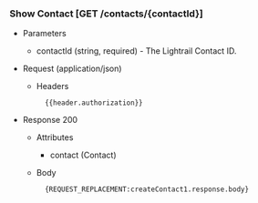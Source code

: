 ### Show Contact [GET /contacts/{contactId}]
+ Parameters
    + contactId (string, required) - The Lightrail Contact ID.

+ Request (application/json)
    + Headers
    
            {{header.authorization}}
            
    
+ Response 200
    + Attributes
        + contact (Contact)

    + Body
    
            {REQUEST_REPLACEMENT:createContact1.response.body}

